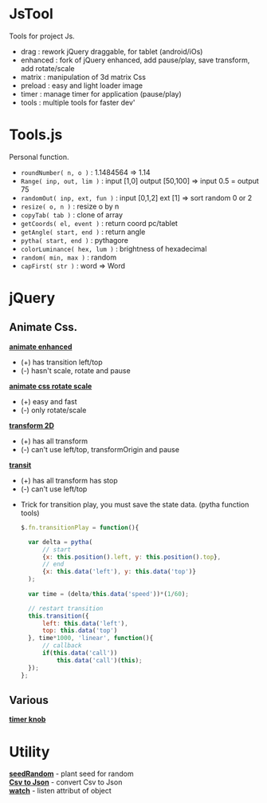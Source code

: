 JsTool
======

Tools for project Js.

- drag : rework jQuery draggable, for tablet (android/iOs)
- enhanced : fork of jQuery enhanced, add pause/play, save transform, add rotate/scale
- matrix : manipulation of 3d matrix Css
- preload : easy and light loader image
- timer : manage timer for application (pause/play)
- tools : multiple tools for faster dev'

Tools.js
========
Personal function.

- `roundNumber( n, o )` : 1.1484564 => 1.14
- `Range( inp, out, lim )` : input [1,0] output [50,100] => input 0.5 = output 75
- `randomOut( inp, ext, fun )` : input [0,1,2] ext [1] => sort random 0 or 2
- `resize( o, n )` : resize o by n
- `copyTab( tab )` : clone of array
- `getCoords( el, event )` : return coord pc/tablet
- `getAngle( start, end )` : return angle
- `pytha( start, end )` : pythagore
- `colorLuminance( hex, lum )` : brightness of hexadecimal
- `random( min, max )` : random
- `capFirst( str )` : word => Word

jQuery
======
Animate Css.
-

__[animate enhanced](https://github.com/benbarnett/jQuery-Animate-Enhanced)__

- (+) has transition left/top  
- (-) hasn't scale, rotate and pause

__[animate css rotate scale](https://github.com/zachstronaut/jquery-animate-css-rotate-scale)__

- (+) easy and fast
- (-) only rotate/scale

__[transform 2D](https://github.com/louisremi/jquery.transform.js/)__

- (+) has all transform  
- (-) can't use left/top, transformOrigin and pause 

__[transit](https://github.com/rstacruz/jquery.transit)__

- (+) has all transform has stop
- (-) can't use left/top  

* Trick for transition play, you must save the state data. (pytha function tools)
  ```Javascript
  $.fn.transitionPlay = function(){
  
  	var delta = pytha(
  		// start
  		{x: this.position().left, y: this.position().top}, 
  		// end
  		{x: this.data('left'), y: this.data('top')}
  	);
  	
  	var time = (delta/this.data('speed'))*(1/60);
  
  	// restart transition
  	this.transition({
  		left: this.data('left'),
  		top: this.data('top')
  	}, time*1000, 'linear', function(){
  		// callback
  		if(this.data('call')) 
  			this.data('call')(this);
  	});
  };
  ```

Various
-

__[timer knob](https://github.com/aterrien/jQuery-Knob)__


Utility
=======

__[seedRandom](https://github.com/davidbau/seedrandom)__ - plant seed for random  
__[Csv to Json](https://github.com/cparker15/csv-to-json/)__ - convert Csv to Json  
__[watch](https://github.com/melanke/Watch.JS)__ - listen attribut of object  
